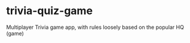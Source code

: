 # trivia-quiz-game
Multiplayer Trivia game app, with rules loosely based on the popular   HQ (game)
